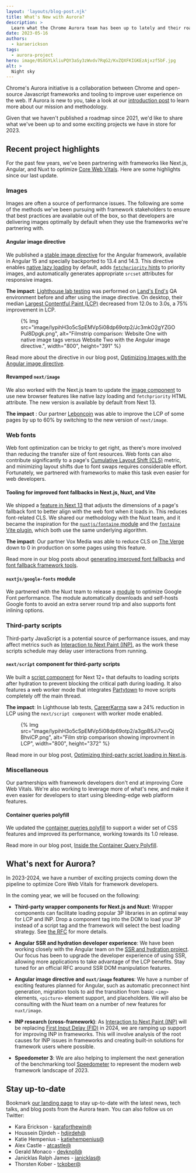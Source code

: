 ```yaml
---
layout: 'layouts/blog-post.njk'
title: What's New with Aurora?
description: >
  Learn what the Chrome Aurora team has been up to lately and their roadmap for 2023.
date: 2023-05-16
authors:
  - karaerickson
tags:
  - aurora-project
hero: image/0SXGYLkliuPQY3aSy3zWvdv7RqG2/KvZQXFKIGKEzAjxzf5bF.jpg
alt: >
  Night sky
---
```


Chrome's Aurora initiative is a collaboration between Chrome and open-source Javascript frameworks and tooling to improve user experience on the web. If Aurora is new to you, take a look at our [introduction post](/blog/introducing-aurora/) to learn more about our mission and methodology.

Given that we haven't published a roadmap since 2021, we'd like to share what we've been up to and some exciting projects we have in store for 2023. 

## Recent project highlights

For the past few years, we've been partnering with frameworks like Next.js, Angular, and Nuxt to optimize [Core Web Vitals](https://web.dev/vitals/). Here are some highlights since our last update.

### Images

Images are often a source of performance issues. The following are some of the methods we've been pursuing with framework stakeholders to ensure that best practices are available out of the box, so that developers are delivering images optimally by default when they use the frameworks we're partnering with.

#### Angular image directive

We published a [stable image directive](https://angular.io/guide/image-directive) for the Angular framework, available in Angular 15 and specially backported to 13.4 and 14.3. This directive enables [native lazy loading](https://web.dev/browser-level-image-lazy-loading/) by default, adds [`fetchpriority` hints](https://web.dev/fetch-priority/) to priority images, and automatically generates appropriate `srcset` attributes for responsive images.

**The impact**: [Lighthouse lab testing](https://philipwalton.com/articles/my-challenge-to-the-web-performance-community/) was performed on [Land's End's](https://www.landsend.com/) QA environment before and after using the image directive. On desktop, their median [Largest Contentful Paint (LCP)](https://web.dev/lcp/) decreased from 12.0s to 3.0s, a 75% improvement in LCP.

<figure>
{% Img src="image/IypihH3o5cSpEMVp5i08dp69otp2/Jc3mkO2gYZGOPul8Dpgk.png", alt="Filmstrip comparison: Website One with native image tags versus Website Two with the Angular image directive.", width="800", height="391" %}
</figure>

Read more about the directive in our blog post, [Optimizing Images with the Angular image directive](/blog/angular-image-directive/).

#### Revamped `next/image`

We also worked with the Next.js team to update the [image component](https://nextjs.org/docs/app/building-your-application/optimizing/images) to use new browser features like native lazy loading and `fetchpriority` HTML attribute. The new version is available by default from Next 13. 

**The impact** : Our partner [Leboncoin](https://www.leboncoin.fr/) was able to improve the LCP of some pages by up to 60% by switching to the new version of `next/image`.

### Web fonts

Web font optimization can be tricky to get right, as there's more involved than reducing the transfer size of font resources. Web fonts can also contribute significantly to a page's [Cumulative Layout Shift (CLS)](https://web.dev/cls/) metric, and minimizing layout shifts due to font swaps requires considerable effort. Fortunately, we partnered with frameworks to make this task even easier for web developers.

#### Tooling for improved font fallbacks in Next.js, Nuxt, and Vite

We shipped a [feature in Next 13](https://nextjs.org/docs/app/building-your-application/optimizing/fonts) that adjusts the dimensions of a page's fallback font to better align with the web font when it loads in. This reduces font-related CLS. We shared our methodology with the Nuxt team, and it became the inspiration for the [`nuxtjs/fontaine` module](https://github.com/nuxt-modules/fontaine) and the [`fontaine` Vite plugin](https://github.com/danielroe/fontaine), which both use the same underlying algorithm.

**The impact**: Our partner Vox Media was able to reduce CLS on [The Verge](https://www.theverge.com/) down to 0 in production on some pages using this feature.

Read more in our blog posts about [generating improved font fallbacks](/blog/font-fallbacks/) and [font fallback framework tools](/blog/framework-tools-font-fallback/).

#### `nuxtjs/google-fonts` module

We partnered with the Nuxt team to release a [module](https://google-fonts.nuxtjs.org/) to optimize Google Font performance. The module automatically downloads and self-hosts Google fonts to avoid an extra server round trip and also supports font inlining options. 

### Third-party scripts

Third-party JavaScript is a potential source of performance issues, and may affect metrics such as [Interaction to Next Paint (INP)](https://web.dev/inp/), as the work these scripts schedule may delay user interactions from running.

#### `next/script` component for third-party scripts

We built a [script component](https://nextjs.org/docs/app/building-your-application/optimizing/scripts) for Next 12+ that defaults to loading scripts after hydration to prevent blocking the critical path during loading. It also features a web worker mode that integrates [Partytown](https://partytown.builder.io/) to move scripts completely off the main thread.

**The impact**: In Lighthouse lab tests, [CareerKarma](https://careerkarma.com/) saw a 24% reduction in LCP using the `next/script component` with worker mode enabled.

<figure>
  {% Img src="image/IypihH3o5cSpEMVp5i08dp69otp2/a3gpB5Ji7vcvQjBhviCP.png", alt="Film strip comparison showing improvment in LCP", width="800", height="372" %}
</figure>

Read more in our blog post, [Optimizing third-party script loading in Next.js](/blog/script-component/).

### Miscellaneous

Our partnerships with framework developers don't end at improving Core Web Vitals. We're also working to leverage more of what's new, and make it even easier for developers to start using bleeding-edge web platform features.

#### Container queries polyfill

We updated the [container queries polyfill](https://www.npmjs.com/package/container-query-polyfill) to support a wider set of CSS features and improved its performance, working towards its 1.0 release.

Read more in our blog post, [Inside the Container Query Polyfill](/blog/inside-the-container-query-polyfill/).

## What's next for Aurora?

In 2023-2024, we have a number of exciting projects coming down the pipeline to optimize Core Web Vitals for framework developers. 

In the coming year, we will be focused on the following:

* **Third-party wrapper components for Next.js and Nuxt**: Wrapper components can facilitate loading popular 3P libraries in an optimal way for LCP and INP. Drop a component tag into the DOM to load your 3P instead of a script tag and the framework will select the best loading strategy. See [the RFC](https://github.com/vercel/next.js/discussions/48256) for more details. 

* **Angular SSR and hydration developer experience**: We have been working closely with the Angular team on the [SSR and hydration project](https://angular.io/guide/hydration). Our focus has been to upgrade the developer experience of using SSR, allowing more applications to take advantage of the LCP benefits. Stay tuned for an official RFC around SSR DOM manipulation features.

* **Angular image directive and `nuxt/image` features**: We have a number of exciting features planned for Angular, such as automatic preconnect hint generation, migration tools to aid the transition from basic `<img>` elements, `<picture>` element support, and placeholders. We will also be consulting with the Nuxt team on a number of new features for `nuxt/image`.

* **INP research (cross-framework)**: As [Interaction to Next Paint (INP)](https://web.dev/inp/) will be replacing [First Input Delay (FID)](https://web.dev/fid/) in 2024, we are ramping up support for improving INP in frameworks. This will involve analysis of the root causes for INP issues in frameworks and creating built-in solutions for framework users where possible.

* **Speedometer 3**: We are also helping to implement the next generation of the benchmarking tool [Speedometer](https://browserbench.org/Speedometer2.0/) to represent the modern web framework landscape of 2023. 

## Stay up-to-date

Bookmark [our landing page](/aurora) to stay up-to-date with the latest news, tech talks, and blog posts from the Aurora team. You can also follow us on Twitter:

* Kara Erickson  - [karaforthewin@](https://twitter.com/karaforthewin)
* Houssein Djirdeh - [hdjirdeh@](https://twitter.com/hdjirdeh)
* Katie Hempenius - [katiehempenius@](https://twitter.com/katiehempenius)
* Alex Castle - [atcastle@](https://twitter.com/atcastle)
* Gerald Monaco - [devknoll@](https://twitter.com/devknoll)
* Janicklas Ralph James - [janicklas@](https://twitter.com/janicklas)
* Thorsten Kober - [tckober@](https://twitter.com/tckober)
